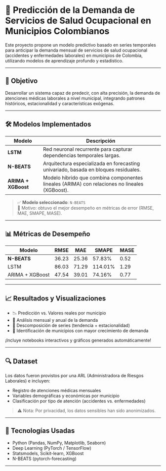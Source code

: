 # 🧠 Predicción de la Demanda de Servicios de Salud Ocupacional en Municipios Colombianos

Este proyecto propone un modelo predictivo basado en series temporales para anticipar la demanda mensual de servicios de salud ocupacional (accidentes y enfermedades laborales) en municipios de Colombia, utilizando modelos de aprendizaje profundo y estadístico.

---

## 📌 Objetivo

Desarrollar un sistema capaz de predecir, con alta precisión, la demanda de atenciones médicas laborales a nivel municipal, integrando patrones históricos, estacionalidad y características exógenas.

---

## 🛠️ Modelos Implementados

| Modelo          | Descripción |
|------------------|-------------|
| **LSTM**         | Red neuronal recurrente para capturar dependencias temporales largas. |
| **N-BEATS**      | Arquitectura especializada en forecasting univariado, basada en bloques residuales. |
| **ARIMA + XGBoost** | Modelo híbrido que combina componentes lineales (ARIMA) con relaciones no lineales (XGBoost). |

> ✅ **Modelo seleccionado**: `N-BEATS`  
> 🔎 Motivo: obtuvo el mejor desempeño en métricas de error (RMSE, MAE, SMAPE, MASE).

---

## 📊 Métricas de Desempeño

| Modelo          | RMSE     | MAE      | SMAPE    | MASE    |
|------------------|----------|----------|----------|----------|
| **N-BEATS**      | 36.23    | 25.36    | 57.83%   | 0.52     |
| LSTM             | 86.03    | 71.29    | 114.01%  | 1.29     |
| ARIMA + XGBoost  | 47.54    | 39.01    | 74.16%   | 0.77     |

---

## 📈 Resultados y Visualizaciones

- 📉 Predicción vs. Valores reales por municipio
- 📅 Análisis mensual y anual de la demanda
- 🧩 Descomposición de series (tendencia + estacionalidad)
- 📍 Identificación de municipios con mayor crecimiento de demanda

¡Incluye notebooks interactivos y gráficos generados automáticamente!

---

## 🔍 Dataset

Los datos fueron provistos por una ARL (Administradora de Riesgos Laborales) e incluyen:

- Registro de atenciones médicas mensuales
- Variables demográficas y económicas por municipio
- Clasificación por tipo de atención (accidentes vs. enfermedades)

> ⚠️ Nota: Por privacidad, los datos sensibles han sido anonimizados.

---

## 🧠 Tecnologías Usadas

- Python (Pandas, NumPy, Matplotlib, Seaborn)
- Deep Learning (PyTorch / TensorFlow)
- Statsmodels, Scikit-learn, XGBoost
- N-BEATS (pytorch-forecasting)

---

